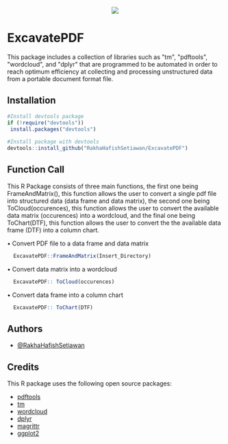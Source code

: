 <p align="center">
  <img src="https://user-images.githubusercontent.com/102712597/190896296-270c7966-da6f-4c38-8051-9c5208834ed0.png"/>
</p>

# ExcavatePDF

This package includes a collection of libraries such as "tm", "pdftools", "wordcloud", and "dplyr" that are programmed to be automated in order
to reach optimum efficiency at collecting and processing unstructured data from a portable document format file.


## Installation

```r
#Install devtools package
if (!require("devtools")) 
 install.packages("devtools")
  
#Install package with devtools
devtools::install_github("RakhaHafishSetiawan/ExcavatePDF")
```
    
## Function Call

This R Package consists of three main functions, the first one being FrameAndMatrix(), 
this function allows the user to convert a single pdf file into structured data (data frame and data matrix),
the second one being ToCloud(occurences), this function allows the user to convert the available data matrix (occurences) into a wordcloud, and the final one being ToChart(DTF), this function allows 
the user to convert the the available data frame (DTF) into a column chart.


• Convert PDF file to a data frame and data matrix


```r
  ExcavatePDF::FrameAndMatrix(Insert_Directory)

```

• Convert data matrix into a wordcloud


```r
  ExcavatePDF:: ToCloud(occurences)

```

• Convert data frame into a column chart


```r
  ExcavatePDF:: ToChart(DTF)

```
## Authors

- [@RakhaHafishSetiawan](https://github.com/RakhaHafishSetiawan)


## Credits
This R package uses the following open source packages:

 - [pdftools](https://github.com/ropensci/pdftools)
 - [tm](https://cran.r-project.org/web/packages/tm/index.html)
 - [wordcloud](https://cran.r-project.org/web/packages/wordcloud/index.html)
- [dplyr](https://cran.r-project.org/web/packages/dplyr/index.html)
 - [magrittr](https://magrittr.tidyverse.org/)
 - [ggplot2](https://ggplot2.tidyverse.org/)
